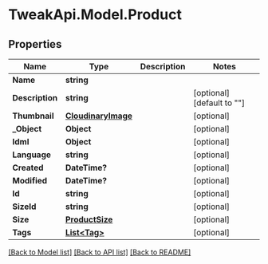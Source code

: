 # TweakApi.Model.Product
## Properties

Name | Type | Description | Notes
------------ | ------------- | ------------- | -------------
**Name** | **string** |  | 
**Description** | **string** |  | [optional] [default to ""]
**Thumbnail** | [**CloudinaryImage**](CloudinaryImage.md) |  | [optional] 
**_Object** | **Object** |  | [optional] 
**Idml** | **Object** |  | [optional] 
**Language** | **string** |  | [optional] 
**Created** | **DateTime?** |  | [optional] 
**Modified** | **DateTime?** |  | [optional] 
**Id** | **string** |  | [optional] 
**SizeId** | **string** |  | [optional] 
**Size** | [**ProductSize**](ProductSize.md) |  | [optional] 
**Tags** | [**List&lt;Tag&gt;**](Tag.md) |  | [optional] 

[[Back to Model list]](../README.md#documentation-for-models) [[Back to API list]](../README.md#documentation-for-api-endpoints) [[Back to README]](../README.md)

